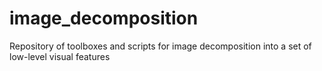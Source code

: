 # image_decomposition
 Repository of toolboxes and scripts for image decomposition into a set of low-level visual features
